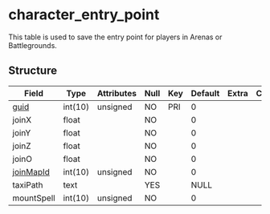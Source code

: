 # character\_entry\_point

This table is used to save the entry point for players in Arenas or Battlegrounds.

## Structure

| Field                                 | Type    | Attributes | Null | Key | Default | Extra | Comment |
|---------------------------------------|---------|------------|------|-----|---------|-------|---------|
| [guid](characters.md#guid)            | int(10) | unsigned   | NO   | PRI | 0       |       |         |
| joinX                                 | float   |            | NO   |     | 0       |       |         |
| joinY                                 | float   |            | NO   |     | 0       |       |         |
| joinZ                                 | float   |            | NO   |     | 0       |       |         |
| joinO                                 | float   |            | NO   |     | 0       |       |         |
| [joinMapId](../../dbc/Map.md#content) | int(10) | unsigned   | NO   |     | 0       |       |         |
| taxiPath                              | text    |            | YES  |     | NULL    |       |         |
| mountSpell                            | int(10) | unsigned   | NO   |     | 0       |       |         |
